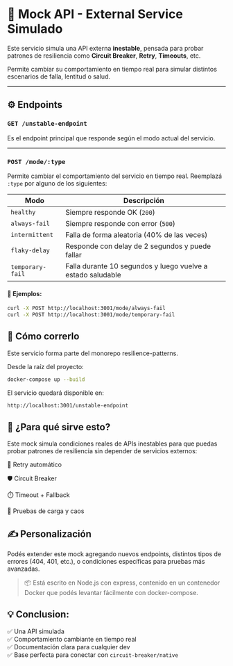 # 🧪 Mock API - External Service Simulado

Este servicio simula una API externa **inestable**, pensada para probar patrones de resiliencia como **Circuit Breaker**, **Retry**, **Timeouts**, etc.

Permite cambiar su comportamiento en tiempo real para simular distintos escenarios de falla, lentitud o salud.

---

## ⚙️ Endpoints

### `GET /unstable-endpoint`

Es el endpoint principal que responde según el modo actual del servicio.

---

### `POST /mode/:type`

Permite cambiar el comportamiento del servicio en tiempo real. Reemplazá `:type` por alguno de los siguientes:

| Modo             | Descripción |
|------------------|-------------|
| `healthy`        | Siempre responde OK (`200`) |
| `always-fail`    | Siempre responde con error (`500`) |
| `intermittent`   | Falla de forma aleatoria (40% de las veces) |
| `flaky-delay`    | Responde con delay de 2 segundos y puede fallar |
| `temporary-fail` | Falla durante 10 segundos y luego vuelve a estado saludable |



#### 📌 Ejemplos:
```bash
curl -X POST http://localhost:3001/mode/always-fail
curl -X POST http://localhost:3001/mode/temporary-fail
```

## 🚀 Cómo correrlo
Este servicio forma parte del monorepo resilience-patterns.

Desde la raíz del proyecto:

```bash
docker-compose up --build
```

El servicio quedará disponible en:

```bash
http://localhost:3001/unstable-endpoint
```

## 🧠 ¿Para qué sirve esto?
Este mock simula condiciones reales de APIs inestables para que puedas probar patrones de resiliencia sin depender de servicios externos:

🔁 Retry automático

🛡️ Circuit Breaker

⏱️ Timeout + Fallback

🧪 Pruebas de carga y caos

## ✍️ Personalización
Podés extender este mock agregando nuevos endpoints, distintos tipos de errores (404, 401, etc.), o condiciones específicas para pruebas más avanzadas.

> 📦 Está escrito en Node.js con express, contenido en un contenedor Docker que podés levantar fácilmente con docker-compose.


## 💡 Conclusion:
✅ Una API simulada  
✅ Comportamiento cambiante en tiempo real  
✅ Documentación clara para cualquier dev  
✅ Base perfecta para conectar con `circuit-breaker/native`